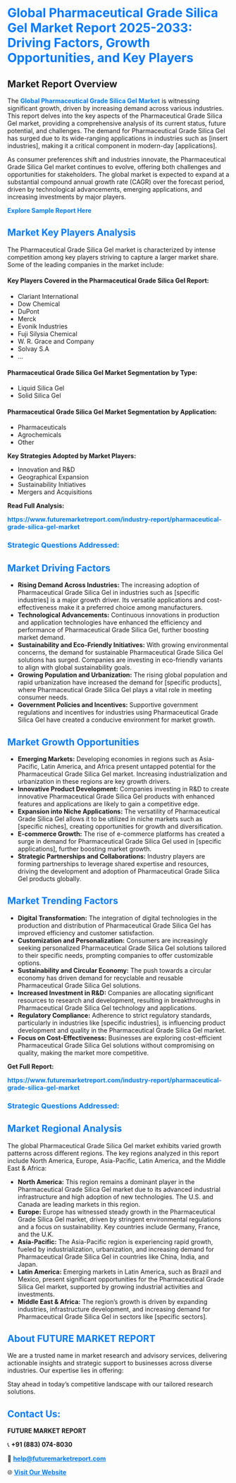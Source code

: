 <h1 style="color: #007BFF;">Global Pharmaceutical Grade Silica Gel Market Report 2025-2033: Driving Factors, Growth Opportunities, and Key Players</h1>

<section id="overview">
<h2>Market Report Overview</h2>
<p>The <a href="https://www.futuremarketreport.com/industry-report/pharmaceutical-grade-silica-gel-market" style="color: #007BFF; text-decoration: none;"><strong>Global Pharmaceutical Grade Silica Gel Market</strong></a> is witnessing significant growth, driven by increasing demand across various industries. This report delves into the key aspects of the Pharmaceutical Grade Silica Gel market, providing a comprehensive analysis of its current status, future potential, and challenges. The demand for Pharmaceutical Grade Silica Gel has surged due to its wide-ranging applications in industries such as [insert industries], making it a critical component in modern-day [applications].</p>
<p>As consumer preferences shift and industries innovate, the Pharmaceutical Grade Silica Gel market continues to evolve, offering both challenges and opportunities for stakeholders. The global market is expected to expand at a substantial compound annual growth rate (CAGR) over the forecast period, driven by technological advancements, emerging applications, and increasing investments by major players.</p>
</section>

<section id="overview">
<p><a href="https://www.futuremarketreport.com/request-sample/reportId=89306" style="color: #007BFF; text-decoration: none;"><strong>Explore Sample Report Here</strong></a></p>
</section>

<section id="key-players">
<h2 style="color: #007BFF;">Market Key Players Analysis</h2>
<p>The Pharmaceutical Grade Silica Gel market is characterized by intense competition among key players striving to capture a larger market share. Some of the leading companies in the market include:</p>
<h4>Key Players Covered in the Pharmaceutical Grade Silica Gel Report:</h4>
<ul><li>Clariant International</li><li>Dow Chemical</li><li>DuPont</li><li>Merck</li><li>Evonik Industries</li><li>Fuji Silysia Chemical</li><li>W. R. Grace and Company</li><li>Solvay S.A</li><li>...</li></ul>
<h4>Pharmaceutical Grade Silica Gel Market Segmentation by Type:</h4>
<ul><li>Liquid Silica Gel</li><li>Solid Silica Gel</li></ul>

<h4>Pharmaceutical Grade Silica Gel Market Segmentation by Application:</h4>
<ul><li>Pharmaceuticals</li><li>Agrochemicals</li><li>Other</li></ul>
<p><strong>Key Strategies Adopted by Market Players:</strong></p>
<ul>
<li>Innovation and R&D</li>
<li>Geographical Expansion</li>
<li>Sustainability Initiatives</li>
<li>Mergers and Acquisitions</li>
</ul>
</section>

<section>
<p><strong>Read Full Analysis: </strong></p><a href="https://www.futuremarketreport.com/industry-report/pharmaceutical-grade-silica-gel-market" style="color: #007BFF; text-decoration: none;"><strong>https://www.futuremarketreport.com/industry-report/pharmaceutical-grade-silica-gel-market</strong></a>
<h3 style="color: #007BFF;">Strategic Questions Addressed:</h3>
</section>

<section id="driving-factors">
<h2 style="color: #007BFF;">Market Driving Factors</h2>
<ul>
<li><strong>Rising Demand Across Industries:</strong> The increasing adoption of Pharmaceutical Grade Silica Gel in industries such as [specific industries] is a major growth driver. Its versatile applications and cost-effectiveness make it a preferred choice among manufacturers.</li>
<li><strong>Technological Advancements:</strong> Continuous innovations in production and application technologies have enhanced the efficiency and performance of Pharmaceutical Grade Silica Gel, further boosting market demand.</li>
<li><strong>Sustainability and Eco-Friendly Initiatives:</strong> With growing environmental concerns, the demand for sustainable Pharmaceutical Grade Silica Gel solutions has surged. Companies are investing in eco-friendly variants to align with global sustainability goals.</li>
<li><strong>Growing Population and Urbanization:</strong> The rising global population and rapid urbanization have increased the demand for [specific products], where Pharmaceutical Grade Silica Gel plays a vital role in meeting consumer needs.</li>
<li><strong>Government Policies and Incentives:</strong> Supportive government regulations and incentives for industries using Pharmaceutical Grade Silica Gel have created a conducive environment for market growth.</li>
</ul>
</section>

<section id="growth-opportunities">
<h2 style="color: #007BFF;">Market Growth Opportunities</h2>
<ul>
<li><strong>Emerging Markets:</strong> Developing economies in regions such as Asia-Pacific, Latin America, and Africa present untapped potential for the Pharmaceutical Grade Silica Gel market. Increasing industrialization and urbanization in these regions are key growth drivers.</li>
<li><strong>Innovative Product Development:</strong> Companies investing in R&D to create innovative Pharmaceutical Grade Silica Gel products with enhanced features and applications are likely to gain a competitive edge.</li>
<li><strong>Expansion into Niche Applications:</strong> The versatility of Pharmaceutical Grade Silica Gel allows it to be utilized in niche markets such as [specific niches], creating opportunities for growth and diversification.</li>
<li><strong>E-commerce Growth:</strong> The rise of e-commerce platforms has created a surge in demand for Pharmaceutical Grade Silica Gel used in [specific applications], further boosting market growth.</li>
<li><strong>Strategic Partnerships and Collaborations:</strong> Industry players are forming partnerships to leverage shared expertise and resources, driving the development and adoption of Pharmaceutical Grade Silica Gel products globally.</li>
</ul>
</section>

<section id="trending-factors">
<h2 style="color: #007BFF;">Market Trending Factors</h2>
<ul>
<li><strong>Digital Transformation:</strong> The integration of digital technologies in the production and distribution of Pharmaceutical Grade Silica Gel has improved efficiency and customer satisfaction.</li>
<li><strong>Customization and Personalization:</strong> Consumers are increasingly seeking personalized Pharmaceutical Grade Silica Gel solutions tailored to their specific needs, prompting companies to offer customizable options.</li>
<li><strong>Sustainability and Circular Economy:</strong> The push towards a circular economy has driven demand for recyclable and reusable Pharmaceutical Grade Silica Gel solutions.</li>
<li><strong>Increased Investment in R&D:</strong> Companies are allocating significant resources to research and development, resulting in breakthroughs in Pharmaceutical Grade Silica Gel technology and applications.</li>
<li><strong>Regulatory Compliance:</strong> Adherence to strict regulatory standards, particularly in industries like [specific industries], is influencing product development and quality in the Pharmaceutical Grade Silica Gel market.</li>
<li><strong>Focus on Cost-Effectiveness:</strong> Businesses are exploring cost-efficient Pharmaceutical Grade Silica Gel solutions without compromising on quality, making the market more competitive.</li>
</ul>
</section>

<section>
<p><strong>Get Full Report: </strong></p><a href="https://www.futuremarketreport.com/industry-report/pharmaceutical-grade-silica-gel-market" style="color: #007BFF; text-decoration: none;"><strong>https://www.futuremarketreport.com/industry-report/pharmaceutical-grade-silica-gel-market</strong></a>
<h3 style="color: #007BFF;">Strategic Questions Addressed:</h3>
</section>


<section id="regional-analysis">
<h2 style="color: #007BFF;">Market Regional Analysis</h2>
<p>The global Pharmaceutical Grade Silica Gel market exhibits varied growth patterns across different regions. The key regions analyzed in this report include North America, Europe, Asia-Pacific, Latin America, and the Middle East & Africa:</p>
<ul>
<li><strong>North America:</strong> This region remains a dominant player in the Pharmaceutical Grade Silica Gel market due to its advanced industrial infrastructure and high adoption of new technologies. The U.S. and Canada are leading markets in this region.</li>
<li><strong>Europe:</strong> Europe has witnessed steady growth in the Pharmaceutical Grade Silica Gel market, driven by stringent environmental regulations and a focus on sustainability. Key countries include Germany, France, and the U.K.</li>
<li><strong>Asia-Pacific:</strong> The Asia-Pacific region is experiencing rapid growth, fueled by industrialization, urbanization, and increasing demand for Pharmaceutical Grade Silica Gel in countries like China, India, and Japan.</li>
<li><strong>Latin America:</strong> Emerging markets in Latin America, such as Brazil and Mexico, present significant opportunities for the Pharmaceutical Grade Silica Gel market, supported by growing industrial activities and investments.</li>
<li><strong>Middle East & Africa:</strong> The region’s growth is driven by expanding industries, infrastructure development, and increasing demand for Pharmaceutical Grade Silica Gel in sectors like [specific sectors].</li>
</ul>
</section>

<footer>
<h2 style="color: #007BFF;">About FUTURE MARKET REPORT</h2>
<p>We are a trusted name in market research and advisory services, delivering actionable insights and strategic support to businesses across diverse industries. Our expertise lies in offering:</p>

<p>Stay ahead in today’s competitive landscape with our tailored research solutions.</p>

<h2 style="color: #007BFF;">Contact Us:</h2>
<p><strong>FUTURE MARKET REPORT</strong></p>
<p>📞 <strong>+91 (883) 074-8030</strong></p>
<p>📧 <strong><a href="mailto:help@futuremarketreport.com" style="color: #007BFF;">help@futuremarketreport.com</a></strong></p>
<p>🌐 <strong><a href="https://www.futuremarketreport.com/" style="color: #007BFF;">Visit Our Website</a></strong></p>
</footer>